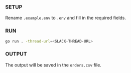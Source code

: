 ### SETUP
Rename `.example.env` to `.env` and fill in the required fields.

### RUN
```bash
go run . -thread-url=<SLACK-THREAD-URL>
```

### OUTPUT
The output will be saved in the `orders.csv` file.
